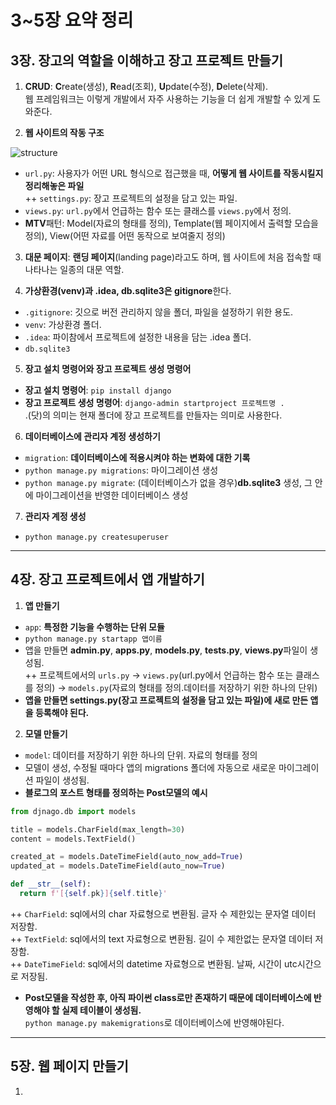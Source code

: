# 3~5장 요약 정리

## 3장. 장고의 역할을 이해하고 장고 프로젝트 만들기

1. **CRUD**: **C**reate(생성), **R**ead(조회), **U**pdate(수정), **D**elete(삭제). <br>
웹 프레임워크는 이렇게 개발에서 자주 사용하는 기능을 더 쉽게 개발할 수 있게 도와준다.

2. **웹 사이트의 작동 구조**

![structure](https://user-images.githubusercontent.com/84573261/126514209-5142c17e-edef-459f-a40b-b7e8a8a0997d.jpg)

- `url.py`: 사용자가 어떤 URL 형식으로 접근했을 때, **어떻게 웹 사이트를 작동시킬지 정리해놓은 파일**<br>
++ `settings.py`: 장고 프로젝트의 설정을 담고 있는 파일.
- `views.py`: `url.py`에서 언급하는 함수 또는 클래스를 `views.py`에서 정의.
- **MTV**패턴: Model(자료의 형태를 정의), Template(웹 페이지에서 출력할 모습을 정의), View(어떤 자료를 어떤 동작으로 보여줄지 정의)

3. **대문 페이지**: **랜딩 페이지**(landing page)라고도 하며, 웹 사이트에 처음 접속할 때 나타나는 일종의 대문 역할.

4. **가상환경(venv)과 .idea, db.sqlite3은 gitignore**한다.

- `.gitignore`: 깃으로 버전 관리하지 않을 폴더, 파일을 설정하기 위한 용도.
- `venv`: 가상환경 폴더.
- `.idea`: 파이참에서 프로젝트에 설정한 내용을 담는 .idea 폴더.
- `db.sqlite3`

5. **장고 설치 명령어와 장고 프로젝트 생성 명령어**

- **장고 설치 명령어**:  `pip install django`
- **장고 프로젝트 생성 명령어**: `django-admin startproject 프로젝트명 .` <br>
.(닷)의 의미는 현재 폴더에 장고 프로젝트를 만들자는 의미로 사용한다.

6. **데이터베이스에 관리자 계정 생성하기**

- `migration`: **데이터베이스에 적용시켜야 하는 변화에 대한 기록**
- `python manage.py migrations`: 마이그레이션 생성
- `python manage.py migrate`: (데이터베이스가 없을 경우)**db.sqlite3** 생성, 그 안에 마이그레이션을 반영한 데이터베이스 생성

7. **관리자 계정 생성**

- `python manage.py createsuperuser`

---

## 4장. 장고 프로젝트에서 앱 개발하기

1. **앱 만들기**

- `app`: **특정한 기능을 수행하는 단위 모듈**
- `python manage.py startapp 앱이름`
- 앱을 만들면 **admin.py**, **apps.py**, **models.py**, **tests.py**, **views.py**파일이 생성됨.<br>
++ 프로젝트에서의 `urls.py` -> `views.py`(url.py에서 언급하는 함수 또는 클래스를 정의) -> `models.py`(자료의 형태를 정의.데이터를 저장하기 위한 하나의 단위)<br>
- **앱을 만들면 settings.py(장고 프로젝트의 설정을 담고 있는 파일)에 새로 만든 앱을 등록해야 된다.** 

2. **모델 만들기**

- `model`: 데이터를 저장하기 위한 하나의 단위. 자료의 형태를 정의
- 모델이 생성, 수정될 때마다 앱의 migrations 폴더에 자동으로 새로운 마이그레이션 파일이 생성됨. 
- **블로그의 포스트 형태를 정의하는 Post모델의 예시**

```Python
from djnago.db import models

title = models.CharField(max_length=30)
content = models.TextField()

created_at = models.DateTimeField(auto_now_add=True)
updated_at = models.DateTimeField(auto_now=True)

def __str__(self):
  return f'[{self.pk}]{self.title}'
```

++ `CharField`: sql에서의 char 자료형으로 변환됨. 글자 수 제한있는 문자열 데이터 저장함.<br>
++ `TextField`: sql에서의 text 자료형으로 변환됨. 길이 수 제한없는 문자열 데이터 저장함.<br>
++ `DateTimeField`: sql에서의 datetime 자료형으로 변환됨. 날짜, 시간이 utc시간으로 저장됨.<br>

- **Post모델을 작성한 후, 아직 파이썬 class로만 존재하기 때문에 데이터베이스에 반영해야 할 실제 테이블이 생성됨.**<br>
`python manage.py makemigrations`로 데이터베이스에 반영해야된다.

---

## 5장. 웹 페이지 만들기

1.
